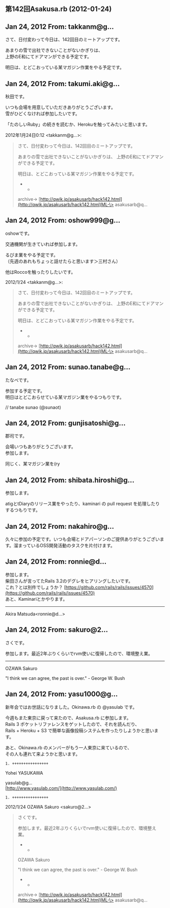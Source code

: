 ## 第142回Asakusa.rb (2012-01-24)

## Jan 24, 2012 From: takkanm@g...

さて、日付変わって今日は、142回目のミートアップです。

あまりの雪で出社できないことがないかぎりは、  
上野のE和にてドアマンができる予定です。

明日は、とどこおっている某マガジン作業をやる予定です。

## Jan 24, 2012 From: takumi.aki@g...

秋田です。

いつも会場を用意していただきありがとうございます。  
雪がひどくなければ参加したいです。

「たのしいRuby」の続きを読むか、Herokuを触ってみたいと思います。

2012年1月24日0:12 \<takkanm@g...\>:

> さて、日付変わって今日は、142回目のミートアップです。
> 
> あまりの雪で出社できないことがないかぎりは、 上野のE和にてドアマンができる予定です。
> 
> 明日は、とどこおっている某マガジン作業をやる予定です。
> 
> - -
> 
> archive-\> [http://qwik.jp/asakusarb/hack142.html](http://qwik.jp/asakusarb/hack142.html)ML-\> asakusarb@q...
## Jan 24, 2012 From: oshow999@g...

oshowです。

交通機関が生きていれば参加します。

るびま業をやる予定です。  
（先週のあれもちょっと話せたらと思います＞三村さん）

他はRoccoを触ったりしたいです。

2012/1/24 \<takkanm@g...\>:

> さて、日付変わって今日は、142回目のミートアップです。
> 
> あまりの雪で出社できないことがないかぎりは、 上野のE和にてドアマンができる予定です。
> 
> 明日は、とどこおっている某マガジン作業をやる予定です。
> 
> - -
> 
> archive-\> [http://qwik.jp/asakusarb/hack142.html](http://qwik.jp/asakusarb/hack142.html)ML-\> asakusarb@q...
## Jan 24, 2012 From: sunao.tanabe@g...

たなべです。

参加する予定です。  
明日はとどこおらせている某マガジン業をやるつもりです。

// tanabe sunao (@sunaot)

## Jan 24, 2012 From: gunjisatoshi@g...

郡司です。

会場いつもありがとうございます。  
参加します。

同じく、某マガジン業を(ry

## Jan 24, 2012 From: shibata.hiroshi@g...

参加します。

atigとtDiaryのリリース業をやったり、kaminari の pull request を処理したり  
するつもりです。

## Jan 24, 2012 From: nakahiro@g...

久々に参加の予定です。いつも会場とドアパーソンのご提供ありがとうございます。溜まっているOSS開発活動のタスクを片付けます。

## Jan 24, 2012 From: ronnie@d...

参加します。  
柴田さんが言ってたRails 3.2のデグレをヒアリングしたいです。  
これ？とは別件でしょうか？ [https://github.com/rails/rails/issues/4570](https://github.com/rails/rails/issues/4570)  
あと、Kaminariとかやります。

* * *

Akira Matsuda\<ronnie@d...\>

## Jan 24, 2012 From: sakuro@2...

さくです。

参加します。最近2年ぶりくらいでrvm使いに復帰したので、環境整え業。

* * *

OZAWA Sakuro

"I think we can agree, the past is over." - George W. Bush

## Jan 24, 2012 From: yasu1000@g...

新年会ではお世話になりました。Okinawa.rb の @yasulab です。

今週もまた東京に戻って来たので、Asakusa.rb に参加します。  
Rails 3 ポケットリファレンスをゲットしたので、それを読んだり、  
Rails + Heroku + S3 で簡単な画像投稿システムを作ったりしようかと思います。

あと、Okinawa.rb のメンバーがもう一人東京に来ているので、  
その人も連れて来ようかと思います。

    1. ++++++++++++++++

Yohei YASUKAWA

yasulab@g...  
[http://www.yasulab.com/](http://www.yasulab.com/)

    1. ++++++++++++++++

2012/1/24 OZAWA Sakuro \<sakuro@2...\>

> さくです。
> 
> 参加します。最近2年ぶりくらいでrvm使いに復帰したので、環境整え業。
> 
> - -
> 
> OZAWA Sakuro
> 
> "I think we can agree, the past is over." - George W. Bush
> 
> - -
> 
> archive-\> [http://qwik.jp/asakusarb/hack142.html](http://qwik.jp/asakusarb/hack142.html)ML-\> asakusarb@q...
